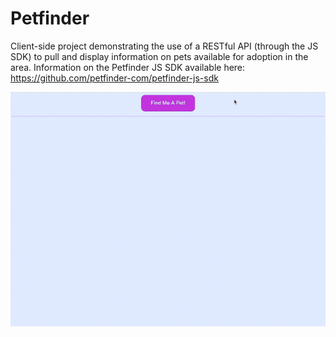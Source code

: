 # Petfinder

Client-side project demonstrating the use of a RESTful API (through the JS SDK) to pull and display information on pets available for adoption in the area. Information on the Petfinder JS SDK available here: https://github.com/petfinder-com/petfinder-js-sdk

![petfinder-demo](https://github.com/aiboyles/petfinder/blob/main/petfindergif.gif)
